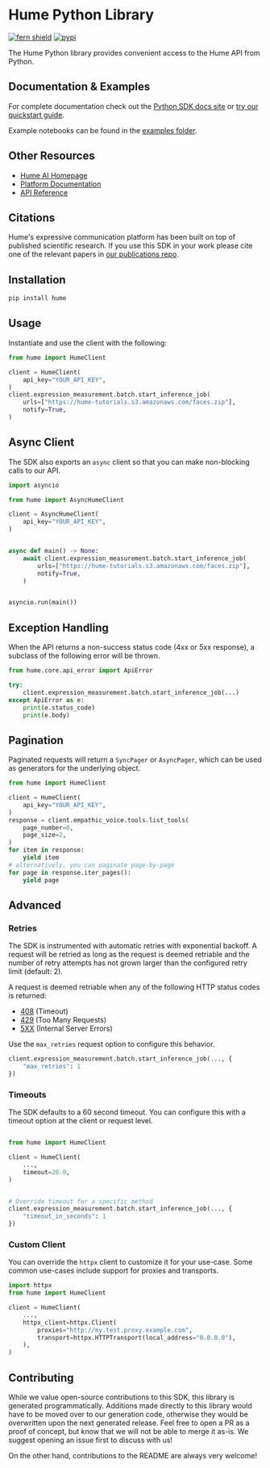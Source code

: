 # Hume Python Library

[![fern shield](https://img.shields.io/badge/%F0%9F%8C%BF-SDK%20generated%20by%20Fern-brightgreen)](https://github.com/fern-api/fern)
[![pypi](https://img.shields.io/pypi/v/hume)](https://pypi.python.org/pypi/hume)

The Hume Python library provides convenient access to the Hume API from Python.

## Documentation & Examples

For complete documentation check out the [Python SDK docs site](https://humeai.github.io/hume-python-sdk/) or [try our quickstart guide](https://dev.hume.ai/docs/empathic-voice-interface-evi/quickstart/python).

Example notebooks can be found in the [examples folder](./examples/README.md).

## Other Resources

- [Hume AI Homepage](https://hume.ai)
- [Platform Documentation](https://dev.hume.ai)
- [API Reference](https://dev.hume.ai/reference)

## Citations

Hume's expressive communication platform has been built on top of published scientific research. If you use this SDK in your work please cite one of the relevant papers in [our publications repo](https://github.com/HumeAI/hume-research-publications).

## Installation

```sh
pip install hume
```

## Usage

Instantiate and use the client with the following:

```python
from hume import HumeClient

client = HumeClient(
    api_key="YOUR_API_KEY",
)
client.expression_measurement.batch.start_inference_job(
    urls=["https://hume-tutorials.s3.amazonaws.com/faces.zip"],
    notify=True,
)
```

## Async Client

The SDK also exports an `async` client so that you can make non-blocking calls to our API.

```python
import asyncio

from hume import AsyncHumeClient

client = AsyncHumeClient(
    api_key="YOUR_API_KEY",
)


async def main() -> None:
    await client.expression_measurement.batch.start_inference_job(
        urls=["https://hume-tutorials.s3.amazonaws.com/faces.zip"],
        notify=True,
    )


asyncio.run(main())
```

## Exception Handling

When the API returns a non-success status code (4xx or 5xx response), a subclass of the following error
will be thrown.

```python
from hume.core.api_error import ApiError

try:
    client.expression_measurement.batch.start_inference_job(...)
except ApiError as e:
    print(e.status_code)
    print(e.body)
```

## Pagination

Paginated requests will return a `SyncPager` or `AsyncPager`, which can be used as generators for the underlying object.

```python
from hume import HumeClient

client = HumeClient(
    api_key="YOUR_API_KEY",
)
response = client.empathic_voice.tools.list_tools(
    page_number=0,
    page_size=2,
)
for item in response:
    yield item
# alternatively, you can paginate page-by-page
for page in response.iter_pages():
    yield page
```

## Advanced

### Retries

The SDK is instrumented with automatic retries with exponential backoff. A request will be retried as long
as the request is deemed retriable and the number of retry attempts has not grown larger than the configured
retry limit (default: 2).

A request is deemed retriable when any of the following HTTP status codes is returned:

- [408](https://developer.mozilla.org/en-US/docs/Web/HTTP/Status/408) (Timeout)
- [429](https://developer.mozilla.org/en-US/docs/Web/HTTP/Status/429) (Too Many Requests)
- [5XX](https://developer.mozilla.org/en-US/docs/Web/HTTP/Status/500) (Internal Server Errors)

Use the `max_retries` request option to configure this behavior.

```python
client.expression_measurement.batch.start_inference_job(..., {
    "max_retries": 1
})
```

### Timeouts

The SDK defaults to a 60 second timeout. You can configure this with a timeout option at the client or request level.

```python

from hume import HumeClient

client = HumeClient(
    ...,
    timeout=20.0,
)


# Override timeout for a specific method
client.expression_measurement.batch.start_inference_job(..., {
    "timeout_in_seconds": 1
})
```

### Custom Client

You can override the `httpx` client to customize it for your use-case. Some common use-cases include support for proxies
and transports.
```python
import httpx
from hume import HumeClient

client = HumeClient(
    ...,
    httpx_client=httpx.Client(
        proxies="http://my.test.proxy.example.com",
        transport=httpx.HTTPTransport(local_address="0.0.0.0"),
    ),
)
```

## Contributing

While we value open-source contributions to this SDK, this library is generated programmatically.
Additions made directly to this library would have to be moved over to our generation code,
otherwise they would be overwritten upon the next generated release. Feel free to open a PR as
a proof of concept, but know that we will not be able to merge it as-is. We suggest opening
an issue first to discuss with us!

On the other hand, contributions to the README are always very welcome!
